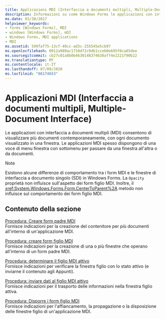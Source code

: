 ```yaml
---
title: Applicazioni MDI (Interfaccia a documenti multipli, Multiple-Document Interface)
description: Informazioni su come Windows Forms le applicazioni con interfaccia a documenti multipli (MDI) consentono di visualizzare più documenti contemporaneamente, con ogni documento visualizzato in una finestra.
ms.date: 03/30/2017
helpviewer_keywords:
- forms [Windows Forms], MDI
- windows [Windows Forms], mDI
- Windows Forms, MDI applications
- MDI
ms.assetid: 599faf75-13cf-49cc-ad3c-255545e5cb97
ms.openlocfilehash: 0912a989ac1710d72c9db1cceb0e695f0ca85dee
ms.sourcegitcommit: cb27c01a8b0b4630148374638aff4e2221f90b22
ms.translationtype: MT
ms.contentlocale: it-IT
ms.lasthandoff: 07/09/2020
ms.locfileid: "86174653"
---
```

# <a name="multiple-document-interface-mdi-applications"></a>Applicazioni MDI (Interfaccia a documenti multipli, Multiple-Document Interface)
Le applicazioni con interfaccia a documenti multipli (MDI) consentono di visualizzare più documenti contemporaneamente, con ogni documento visualizzato in una finestra. Le applicazioni MDI spesso dispongono di una voce di menu finestra con sottomenu per passare da una finestra all'altra o da documenti.  
  
> [!NOTE]
> Esistono alcune differenze di comportamento tra i form MDI e le finestre di interfaccia a documento singolo (SDI) in Windows Forms. La `Opacity` proprietà non influisce sull'aspetto dei form figlio MDI. Inoltre, il <xref:System.Windows.Forms.Form.CenterToParent%2A> metodo non influisce sul comportamento dei form figlio MDI.  
  
## <a name="in-this-section"></a>Contenuto della sezione  
 [Procedura: Creare form padre MDI](how-to-create-mdi-parent-forms.md)  
 Fornisce indicazioni per la creazione del contenitore per più documenti all'interno di un'applicazione MDI.  
  
 [Procedura: creare form figlio MDI](how-to-create-mdi-child-forms.md)  
 Fornisce indicazioni per la creazione di una o più finestre che operano all'interno di un form padre MDI.  
  
 [Procedura: determinare il figlio MDI attivo](how-to-determine-the-active-mdi-child.md)  
 Fornisce indicazioni per verificare la finestra figlio con lo stato attivo (e inviarne il contenuto agli Appunti).  
  
 [Procedura: inviare dati al figlio MDI attivo](how-to-send-data-to-the-active-mdi-child.md)  
 Fornisce indicazioni per il trasporto delle informazioni nella finestra figlio attiva.  
  
 [Procedura: Disporre i form figlio MDI](how-to-arrange-mdi-child-forms.md)  
 Fornisce indicazioni per l'affiancamento, la propagazione o la disposizione delle finestre figlio di un'applicazione MDI.
